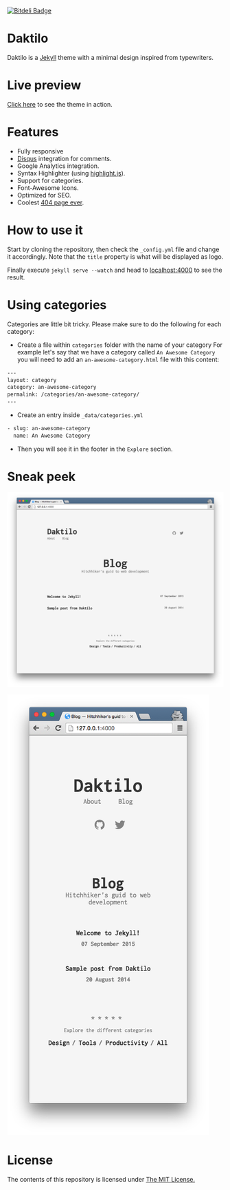 [![Bitdeli Badge](https://d2weczhvl823v0.cloudfront.net/kronik3r/daktilo/trend.png)](https://bitdeli.com/free "Bitdeli Badge")

# Daktilo
Daktilo is a [Jekyll](jekyllrb.com) theme with a minimal design inspired from typewriters.

# Live preview
[Click here](http://hitchhiker.ma/daktilo/) to see the theme in action.

# Features
- Fully responsive
- [Disqus](https://disqus.com/) integration for comments.
- Google Analytics integration.
- Syntax Highlighter (using [highlight.js](https://highlightjs.org/)).
- Support for categories.
- Font-Awesome Icons.
- Optimized for SEO.
- Coolest [404 page ever](http://hitchhiker.ma/daktilo/404.html).

# How to use it
Start by cloning the repository, then check the `_config.yml` file and change it accordingly.
Note that the `title` property is what will be displayed as logo.

Finally execute `jekyll serve --watch` and head to [localhost:4000](http://127.0.0.1:4000) to see the result.

# Using categories
Categories are little bit tricky. Please make sure to do the following for each category:

- Create a file within `categories` folder with the name of your category
For example let's say that we have a category called `An Awesome Category` you will need to add an `an-awesome-category.html` file with this content:

``` html
---
layout: category
category: an-awesome-category
permalink: /categories/an-awesome-category/
---

```

- Create an entry inside `_data/categories.yml`

``` html
- slug: an-awesome-category
  name: An Awesome Category
```

- Then you will see it in the footer in the `Explore` section.

# Sneak peek

![img][home_desktop]

![img][home_phone]

[home_desktop]: https://raw.githubusercontent.com/kronik3r/assets/master/daktilo/desktop.png
[home_phone]: https://raw.githubusercontent.com/kronik3r/assets/master/daktilo/phone.png

# License

The contents of this repository is licensed under [The MIT License.](https://opensource.org/licenses/MIT)